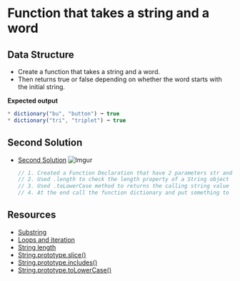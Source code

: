 # Function that takes a string and a word

## Data Structure
* Create a function that takes a string and a word.
* Then returns true or false depending on whether the word starts with the initial string.

**Expected output**
```javascript
* dictionary("bu", "button") ➞ true
* dictionary("tri", "triplet") ➞ true
```

## Second Solution


- [Second Solution](https://github.com/AshrafTajuddin/exercise-3-ways-Function-that-takes-a-string-and-a-word/blob/solution-02/solution2.js)
  ![Imgur](https://i.imgur.com/7DFUqTU.gif)

  ```javascript
  // 1. Created a Function Declaration that have 2 parameters str and word.
  // 2. Used .length to check the length property of a String object contains the length of the string that counted the first character starting with 1.
  // 3. Used .toLowerCase method to returns the calling string value converted to lower case.
  // 4. At the end call the function dictionary and put something to test the output.


  ```



## Resources
- [Substring](https://developer.mozilla.org/en-US/docs/Web/JavaScript/Reference/Global_Objects/String/substring)
- [Loops and iteration](https://developer.mozilla.org/en-US/docs/Web/JavaScript/Guide/Loops_and_iteration)
- [String length](https://developer.mozilla.org/en-US/docs/Web/JavaScript/Reference/Global_Objects/String/length)
- [String.prototype.slice()](https://developer.mozilla.org/en-US/docs/Web/JavaScript/Reference/Global_Objects/String/slice)
- [String.prototype.includes()](https://developer.mozilla.org/en-US/docs/Web/JavaScript/Reference/Global_Objects/String/includes)
- [String.prototype.toLowerCase()](https://developer.mozilla.org/en-US/docs/Web/JavaScript/Reference/Global_Objects/String/toLowerCase)















